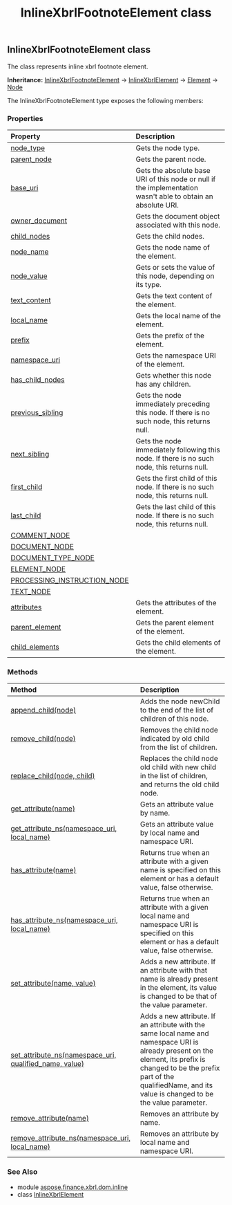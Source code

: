 ﻿---
title: InlineXbrlFootnoteElement class
second_title: Aspose.Finance for Python via .NET API References
description: 
type: docs
weight: 40
url: /python-net/aspose.finance.xbrl.dom.inline/inlinexbrlfootnoteelement/
is_root: false
---

## InlineXbrlFootnoteElement class

The class represents inline xbrl footnote element.



**Inheritance:** [InlineXbrlFootnoteElement](/finance/python-net/aspose.finance.xbrl.dom.inline/inlinexbrlfootnoteelement) → 
[InlineXbrlElement](/finance/python-net/aspose.finance.xbrl.dom.inline/inlinexbrlelement) → 
[Element](/finance/python-net/aspose.finance.xbrl.dom/element) → 
[Node](/finance/python-net/aspose.finance.xbrl.dom/node)



The InlineXbrlFootnoteElement type exposes the following members:

### Properties
| Property | Description |
| :- | :- |
| [node_type](/finance/python-net/aspose.finance.xbrl.dom.inline/inlinexbrlfootnoteelement/node_type) | Gets the node type. |
| [parent_node](/finance/python-net/aspose.finance.xbrl.dom.inline/inlinexbrlfootnoteelement/parent_node) | Gets the parent node. |
| [base_uri](/finance/python-net/aspose.finance.xbrl.dom.inline/inlinexbrlfootnoteelement/base_uri) | Gets the absolute base URI of this node or null if the implementation wasn't able to obtain an absolute URI. |
| [owner_document](/finance/python-net/aspose.finance.xbrl.dom.inline/inlinexbrlfootnoteelement/owner_document) | Gets the document object associated with this node. |
| [child_nodes](/finance/python-net/aspose.finance.xbrl.dom.inline/inlinexbrlfootnoteelement/child_nodes) | Gets the child nodes. |
| [node_name](/finance/python-net/aspose.finance.xbrl.dom.inline/inlinexbrlfootnoteelement/node_name) | Gets the node name of the element. |
| [node_value](/finance/python-net/aspose.finance.xbrl.dom.inline/inlinexbrlfootnoteelement/node_value) | Gets or sets the value of this node, depending on its type. |
| [text_content](/finance/python-net/aspose.finance.xbrl.dom.inline/inlinexbrlfootnoteelement/text_content) | Gets the text content of the element. |
| [local_name](/finance/python-net/aspose.finance.xbrl.dom.inline/inlinexbrlfootnoteelement/local_name) | Gets the local name of the element. |
| [prefix](/finance/python-net/aspose.finance.xbrl.dom.inline/inlinexbrlfootnoteelement/prefix) | Gets the prefix of the element. |
| [namespace_uri](/finance/python-net/aspose.finance.xbrl.dom.inline/inlinexbrlfootnoteelement/namespace_uri) | Gets the namespace URI of the element. |
| [has_child_nodes](/finance/python-net/aspose.finance.xbrl.dom.inline/inlinexbrlfootnoteelement/has_child_nodes) | Gets whether this node has any children. |
| [previous_sibling](/finance/python-net/aspose.finance.xbrl.dom.inline/inlinexbrlfootnoteelement/previous_sibling) | Gets the node immediately preceding this node. If there is no such node, this returns null. |
| [next_sibling](/finance/python-net/aspose.finance.xbrl.dom.inline/inlinexbrlfootnoteelement/next_sibling) | Gets the node immediately following this node. If there is no such node, this returns null. |
| [first_child](/finance/python-net/aspose.finance.xbrl.dom.inline/inlinexbrlfootnoteelement/first_child) | Gets the first child of this node. If there is no such node, this returns null. |
| [last_child](/finance/python-net/aspose.finance.xbrl.dom.inline/inlinexbrlfootnoteelement/last_child) | Gets the last child of this node. If there is no such node, this returns null. |
| [COMMENT_NODE](/finance/python-net/aspose.finance.xbrl.dom.inline/inlinexbrlfootnoteelement/COMMENT_NODE) |  |
| [DOCUMENT_NODE](/finance/python-net/aspose.finance.xbrl.dom.inline/inlinexbrlfootnoteelement/DOCUMENT_NODE) |  |
| [DOCUMENT_TYPE_NODE](/finance/python-net/aspose.finance.xbrl.dom.inline/inlinexbrlfootnoteelement/DOCUMENT_TYPE_NODE) |  |
| [ELEMENT_NODE](/finance/python-net/aspose.finance.xbrl.dom.inline/inlinexbrlfootnoteelement/ELEMENT_NODE) |  |
| [PROCESSING_INSTRUCTION_NODE](/finance/python-net/aspose.finance.xbrl.dom.inline/inlinexbrlfootnoteelement/PROCESSING_INSTRUCTION_NODE) |  |
| [TEXT_NODE](/finance/python-net/aspose.finance.xbrl.dom.inline/inlinexbrlfootnoteelement/TEXT_NODE) |  |
| [attributes](/finance/python-net/aspose.finance.xbrl.dom.inline/inlinexbrlfootnoteelement/attributes) | Gets the attributes of the element. |
| [parent_element](/finance/python-net/aspose.finance.xbrl.dom.inline/inlinexbrlfootnoteelement/parent_element) | Gets the parent element of the element. |
| [child_elements](/finance/python-net/aspose.finance.xbrl.dom.inline/inlinexbrlfootnoteelement/child_elements) | Gets the child elements of the element. |


### Methods
| Method | Description |
| :- | :- |
| [append_child(node)](/finance/python-net/aspose.finance.xbrl.dom.inline/inlinexbrlfootnoteelement/append_child/#Node) | Adds the node newChild to the end of the list of children of this node. |
| [remove_child(node)](/finance/python-net/aspose.finance.xbrl.dom.inline/inlinexbrlfootnoteelement/remove_child/#Node) | Removes the child node indicated by old child from the list of children. |
| [replace_child(node, child)](/finance/python-net/aspose.finance.xbrl.dom.inline/inlinexbrlfootnoteelement/replace_child/#Node-Node) | Replaces the child node old child with new child in the list of children, and returns the old child node. |
| [get_attribute(name)](/finance/python-net/aspose.finance.xbrl.dom.inline/inlinexbrlfootnoteelement/get_attribute/#str) | Gets an attribute value by name. |
| [get_attribute_ns(namespace_uri, local_name)](/finance/python-net/aspose.finance.xbrl.dom.inline/inlinexbrlfootnoteelement/get_attribute_ns/#str-str) | Gets an attribute value by local name and namespace URI. |
| [has_attribute(name)](/finance/python-net/aspose.finance.xbrl.dom.inline/inlinexbrlfootnoteelement/has_attribute/#str) | Returns true when an attribute with a given name is specified on this element or has a default value, false otherwise. |
| [has_attribute_ns(namespace_uri, local_name)](/finance/python-net/aspose.finance.xbrl.dom.inline/inlinexbrlfootnoteelement/has_attribute_ns/#str-str) | Returns true when an attribute with a given local name and namespace URI is specified on this element or has a default value, false otherwise. |
| [set_attribute(name, value)](/finance/python-net/aspose.finance.xbrl.dom.inline/inlinexbrlfootnoteelement/set_attribute/#str-str) | Adds a new attribute. If an attribute with that name is already present in the element, its value is changed to be that of the value parameter. |
| [set_attribute_ns(namespace_uri, qualified_name, value)](/finance/python-net/aspose.finance.xbrl.dom.inline/inlinexbrlfootnoteelement/set_attribute_ns/#str-str-str) | Adds a new attribute. If an attribute with the same local name and namespace URI is already present on the element, its prefix is changed to be the prefix part of the qualifiedName, and its value is changed to be the value parameter. |
| [remove_attribute(name)](/finance/python-net/aspose.finance.xbrl.dom.inline/inlinexbrlfootnoteelement/remove_attribute/#str) | Removes an attribute by name. |
| [remove_attribute_ns(namespace_uri, local_name)](/finance/python-net/aspose.finance.xbrl.dom.inline/inlinexbrlfootnoteelement/remove_attribute_ns/#str-str) | Removes an attribute by local name and namespace URI. |


### See Also

* module [aspose.finance.xbrl.dom.inline](../)
* class [InlineXbrlElement](/finance/python-net/aspose.finance.xbrl.dom.inline/inlinexbrlelement)
